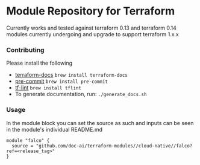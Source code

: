# Module Repository for Terraform
Currently works and tested against terraform 0.13 and terraform 0.14 modules currently undergoing and upgrade to support terraform 1.x.x

### Contributing
Please install the following
 * [terraform-docs](https://github.com/terraform-docs/terraform-docs) `brew install terraform-docs`
 * [pre-commit](https://github.com/pre-commit/pre-commit) `brew install pre-commit`
 * [tf-lint](https://github.com/terraform-linters/tflint) `brew install tflint`
 * To generate documentation, run: `./generate_docs.sh`



### Usage
In the module block you can set the source as such and inputs can be seen in the module's individual README.md
```hcl
module "falco" {
  source = "github.com/doc-ai/terraform-modules//cloud-native//falco?ref=<release_tag>"
}
```
